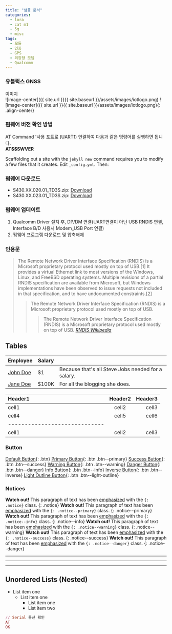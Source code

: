 ```yaml
---
title: "샘플 문서"
categories:
  - lora
  - cat m1
  - 5g
  - misc
tags:
  - 모듈 
  - 인증
  - GPS
  - 외장형 모뎀
  - Qualcomm
---
```



### 유블럭스 GNSS

이미지   
![image-center]({{ site.url }}{{ site.baseurl }}/assets/images/iotlogo.png)
![image-center]({{ site.url }}{{ site.baseurl }}/assets/images/iotlogo.png){: .align-center}

### 펌웨어 버전 확인 방법
AT Command '사용 포트로 (UART1) 연결하여 다음과 같은 명령어를 실행하면 됩니다.   
**AT$$SWVER**

Scaffolding out a site with the `jekyll new` command requires you to modify a few files that it creates.
Edit `_config.yml`. Then:



### 펌웨어 다운로드
* S430.XX.020.01_TD3S.zip: [Download](https://www.dropbox.com/s/ge63n741i3gvjkc/S430XX.020.01_TD3S.zip?dl=0, "020 Download")
* S430.XX.023.01_TD3S.zip: [Download](https://www.dropbox.com/s/30q0nd04jqup95x/S430XX.023.01_TD3S.zip?dl=0, "023 Downloda")

### 펌웨어 업데이트
1. Qualcomm Driver 설치 후, DP/DM 연결(UART연결이 아닌 USB RNDIS 연결, Interface B/D 사용시 Modem_USB Port 연결)
2. 펌웨어 프로그램 다운로드 및 압축해제

### 인용문

>The Remote Network Driver Interface Specification (RNDIS) is a Microsoft proprietary protocol used mostly on top of USB.[1] It provides a virtual Ethernet link to most versions of the Windows, Linux, and FreeBSD operating systems. Multiple revisions of a partial RNDIS specification are available from Microsoft, but Windows implementations have been observed to issue requests not included in that specification, and to have undocumented constraints.[2]   
>>The Remote Network Driver Interface Specification (RNDIS) is a Microsoft proprietary protocol used mostly on top of USB.
>>>The Remote Network Driver Interface Specification (RNDIS) is a Microsoft proprietary protocol used mostly on top of USB.
> <cite><a href="https://en.wikipedia.org/wiki/RNDIS">RNDIS Wikipedia</a></cite>   

## Tables

| Employee         | Salary |                                                              |
| --------         | ------ | ------------------------------------------------------------ |
| [John Doe](#)    | $1     | Because that's all Steve Jobs needed for a salary.           |
| [Jane Doe](#)    | $100K  | For all the blogging she does.                               |

| Header1 | Header2 | Header3 |
|:--------|:-------:|--------:|
| cell1   | cell2   | cell3   |
| cell4   | cell5   | cell6   |
|-----------------------------|
| cell1   | cell2   | cell3   |

### Button
[Default Button](#){: .btn}
[Primary Button](#){: .btn .btn--primary}
[Success Button](#){: .btn .btn--success}
[Warning Button](#){: .btn .btn--warning}
[Danger Button](#){: .btn .btn--danger}
[Info Button](#){: .btn .btn--info}
[Inverse Button](#){: .btn .btn--inverse}
[Light Outline Button](#){: .btn .btn--light-outline}

### Notices

**Watch out!** This paragraph of text has been [emphasized](#button) with the `{: .notice}` class.
{: .notice}
**Watch out!** This paragraph of text has been [emphasized](#tables) with the `{: .notice--primary}` class.
{: .notice--primary}
**Watch out!** This paragraph of text has been [emphasized](#) with the `{: .notice--info}` class.
{: .notice--info}
**Watch out!** This paragraph of text has been [emphasized](#) with the `{: .notice--warning}` class.
{: .notice--warning}
**Watch out!** This paragraph of text has been [emphasized](#) with the `{: .notice--success}` class.
{: .notice--success}
**Watch out!** This paragraph of text has been [emphasized](#) with the `{: .notice--danger}` class.
{: .notice--danger}

--- 
--- 
--- 

## Unordered Lists (Nested)

  * List item one 
      * List item one 
          * List item one
          * List item two


``` ruby
// Serial 통신 확인
AT
OK
```
